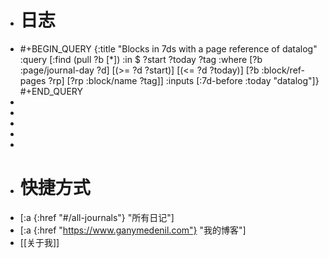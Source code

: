 - # 日志
- #+BEGIN_QUERY
  {:title "Blocks in 7ds with a page reference of datalog"
   :query [:find (pull ?b [*])
         :in $ ?start ?today ?tag
         :where
         [?b :page/journal-day ?d]
         [(>= ?d ?start)]
         [(<= ?d ?today)]
         [?b :block/ref-pages ?rp]
         [?rp :block/name ?tag]]
   :inputs [:7d-before :today "datalog"]}
  #+END_QUERY
-
-
-
-
-
- # 快捷方式
- [:a {:href "#/all-journals"} "所有日记"]
- [:a {:href "https://www.ganymedenil.com"} "我的博客"]
- [[关于我]]